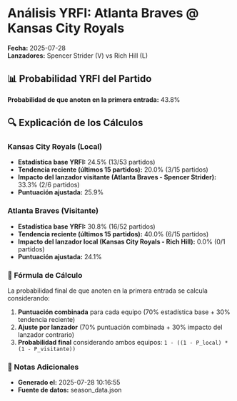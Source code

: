 # Análisis YRFI: Atlanta Braves @ Kansas City Royals

**Fecha:** 2025-07-28  
**Lanzadores:** Spencer Strider (V) vs Rich Hill (L)

## 📊 Probabilidad YRFI del Partido

**Probabilidad de que anoten en la primera entrada:** 43.8%

## 🔍 Explicación de los Cálculos

### Kansas City Royals (Local)
- **Estadística base YRFI:** 24.5% (13/53 partidos)
- **Tendencia reciente (últimos 15 partidos):** 20.0% (3/15 partidos)
- **Impacto del lanzador visitante (Atlanta Braves - Spencer Strider):** 33.3% (2/6 partidos)
- **Puntuación ajustada:** 25.9%

### Atlanta Braves (Visitante)
- **Estadística base YRFI:** 30.8% (16/52 partidos)
- **Tendencia reciente (últimos 15 partidos):** 40.0% (6/15 partidos)
- **Impacto del lanzador local (Kansas City Royals - Rich Hill):** 0.0% (0/1 partidos)
- **Puntuación ajustada:** 24.1%

### 📝 Fórmula de Cálculo

La probabilidad final de que anoten en la primera entrada se calcula considerando:
1. **Puntuación combinada** para cada equipo (70% estadística base + 30% tendencia reciente)
2. **Ajuste por lanzador** (70% puntuación combinada + 30% impacto del lanzador contrario)
3. **Probabilidad final** considerando ambos equipos: `1 - ((1 - P_local) * (1 - P_visitante))`

### 📌 Notas Adicionales

- **Generado el:** 2025-07-28 10:16:55
- **Fuente de datos:** season_data.json
